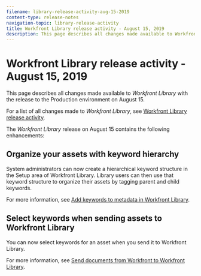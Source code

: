 ```yaml
---
filename: library-release-activity-aug-15-2019
content-type: release-notes
navigation-topic: library-release-activity
title: Workfront Library release activity - August 15, 2019
description: This page describes all changes made available to Workfront Library with the release to the Production environment on August 15.
---
```


# Workfront Library release activity - August 15, 2019

This page describes all changes made available to *Workfront Library* with the release to the Production environment on August 15.

For a list of all changes made to *Workfront Library*, see [Workfront Library release activity](../../../product-announcements/product-releases/library-release-activity/workfront-library-release-activity.md).

The *Workfront Library* release on August 15 contains the following enhancements:

## Organize your assets with keyword hierarchy

System administrators can now create a hierarchical keyword structure in the Setup area of Workfront Library. Library users can then use that keyword structure to organize their assets by tagging parent and child keywords.

For more information, see [Add keywords to metadata in Workfront Library](../../../workfront-library/administration-and-setup/metadata/add-keywords-to-metadata.md).

## Select keywords when sending assets to Workfront Library

You can now select keywords for an asset when you send it to Workfront Library.

For more information, see [Send documents from Workfront to Workfront Library](../../../workfront-library/content-management/send-documents-from-wf-to-library.md).
